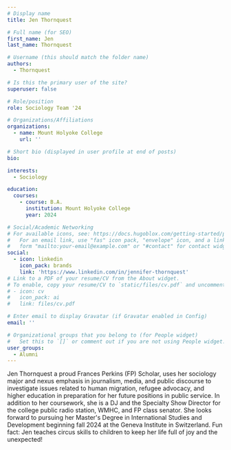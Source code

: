 ```yaml
---
# Display name
title: Jen Thornquest

# Full name (for SEO)
first_name: Jen
last_name: Thornquest 

# Username (this should match the folder name)
authors:
  - Thornquest

# Is this the primary user of the site?
superuser: false

# Role/position
role: Sociology Team '24

# Organizations/Affiliations
organizations:
  - name: Mount Holyoke College
    url: ''

# Short bio (displayed in user profile at end of posts)
bio: 

interests:
  - Sociology

education:
  courses:
    - course: B.A. 
      institution: Mount Holyoke College
      year: 2024

# Social/Academic Networking
# For available icons, see: https://docs.hugoblox.com/getting-started/page-builder/#icons
#   For an email link, use "fas" icon pack, "envelope" icon, and a link in the
#   form "mailto:your-email@example.com" or "#contact" for contact widget.
social:
  - icon: linkedin
    icon_pack: brands
    link: 'https://www.linkedin.com/in/jennifer-thornquest'
# Link to a PDF of your resume/CV from the About widget.
# To enable, copy your resume/CV to `static/files/cv.pdf` and uncomment the lines below.
# - icon: cv
#   icon_pack: ai
#   link: files/cv.pdf

# Enter email to display Gravatar (if Gravatar enabled in Config)
email: ''

# Organizational groups that you belong to (for People widget)
#   Set this to `[]` or comment out if you are not using People widget.
user_groups:
  - Alumni
---
```


Jen Thornquest a proud Frances Perkins (FP) Scholar, uses her sociology major and nexus emphasis in journalism, media, and public discourse to investigate issues related to human migration, refugee advocacy, and higher education in preparation for her future positions in public service. In addition to her coursework, she is a DJ and the Specialty Show Director for the college public radio station, WMHC, and FP class senator. She looks forward to pursuing her Master's Degree in International Studies and Development beginning fall 2024 at the Geneva Institute in Switzerland. Fun fact: Jen teaches circus skills to children to keep her life full of joy and the unexpected! 
